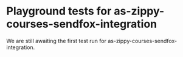 # Playground tests for as-zippy-courses-sendfox-integration
We are still awaiting the first test run for as-zippy-courses-sendfox-integration.

